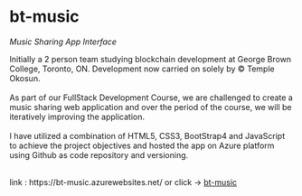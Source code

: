 # bt-music
<em> Music Sharing App Interface </em>

Initially a 2 person team studying blockchain development at George Brown College, Toronto, ON. Development now carried
 on solely by &copy; Temple Okosun. 
 <br><br>
As part of our FullStack Development Course, we are challenged to create a music sharing web application and 
over the period of the course, we will be iteratively improving the application.
<br><br>
I have utilized a combination of HTML5, CSS3, BootStrap4 and JavaScript to achieve the project objectives and hosted 
the app on Azure platform using Github as code repository and versioning.
 
 <br>
 link : https://bt-music.azurewebsites.net/ or click -> <a href="https://bt-music.azurewebsites.net/">bt-music</a>